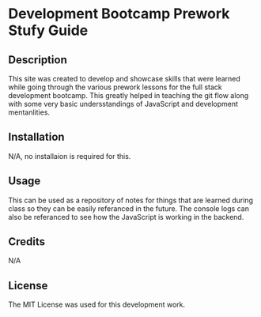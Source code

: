 # Development Bootcamp Prework Stufy Guide

## Description

This site was created to develop and showcase skills that were learned while going through the various prework lessons for the full stack development bootcamp.  This greatly helped in teaching the git flow along with some very basic undersstandings of JavaScript and development mentanlities.

## Installation

N/A, no installaion is required for this.

## Usage

This can be used as a repository of notes for things that are learned during class so they can be easily referanced in the future. The console logs can also be referanced to see how the JavaScript is working in the backend.

## Credits

N/A

## License

The MIT License was used for this development work.
